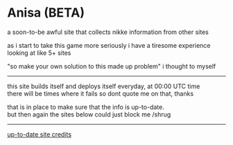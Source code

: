 # Anisa (BETA)

a soon-to-be awful site that collects nikke information from other sites

as i start to take this game more seriously i have a tiresome experience looking at like 5+ sites

"so make your own solution to this made up problem" i thought to myself

---

this site builds itself and deploys itself everyday, at 00:00 UTC time<br>
there will be times where it fails so dont quote me on that, thanks

that is in place to make sure that the info is up-to-date.<br>
but then again the sites below could just block me /shrug

---

[up-to-date site credits](https://skuqre.github.io/anisa/credits/)